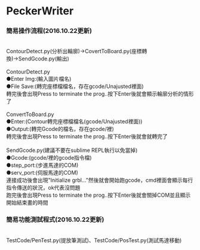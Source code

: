 # PeckerWriter
<h3><b>簡易操作流程(2016.10.22更新)</b></h3><br>
ContourDetect.py(分析出輪廓)→CovertToBoard.py(座標轉換)→SendGcode.py(輸出)<br><br>
ContourDetect.py<br>
●Enter Img:(輸入圖片檔名)<br>
●File Save:(轉完座標檔檔名，存在gcode/Unajusted裡面)<br>
轉完後會出現Press <Enter> to terminate the prog..按下Enter後就會顯示輪廓分析的情形了<br>
<br>
ConvertToBoard.py<br>
●Enter:(Contour轉完座標檔檔名(gcode/Unajusted裡面))<br>
●Output:(轉完Gcode的檔名，存在gcode/裡)<br>
轉完後會出現Press <Enter> to terminate the prog..按下Enter後就會就轉完了<br>
<br>
SendGcode.py(建議不要在sublime REPL執行以免當掉)<br>
●Gcode:(gcode/裡的gcode指令檔)<br>
●step_port:(步進馬達的COM)<br>
●serv_port:(伺服馬達的COM)<br>
連接成功後會出現"Initialize grbl..."然後就會開始跑gcode，cmd裡面會顯示每行指令傳送的狀況，ok代表沒問題<br>
跑完後會出現Press <Enter> to terminate the prog..按下Enter後就會關掉COM並且顯示開始結束畫的時間<br>
<h3><b>簡易功能測試程式(2016.10.22更新)</b></h3><br>
TestCode/PenTest.py(提放筆測試)、TestCode/PosTest.py(測試馬達移動)

